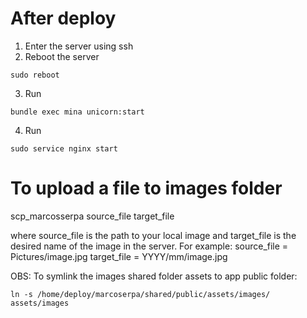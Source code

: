 # After deploy

1) Enter the server using ssh
2) Reboot the server

```shell
sudo reboot
```

3) Run

```shell
bundle exec mina unicorn:start
```

4) Run

```shell
sudo service nginx start
```


# To upload a file to images folder

scp_marcosserpa source_file target_file

where source_file is the path to your local image and target_file is the desired name of the image in the server. For example:
source_file = Pictures/image.jpg
target_file = YYYY/mm/image.jpg

OBS: To symlink the images shared folder assets to app public folder:

```shell
ln -s /home/deploy/marcoserpa/shared/public/assets/images/ assets/images
```

